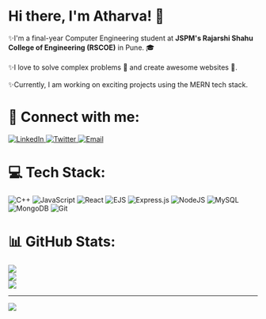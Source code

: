 # Hi there, I'm Atharva! 👋

<p align="left">
  ✨I'm a final-year Computer Engineering student at <strong>JSPM's Rajarshi Shahu College of Engineering (RSCOE)</strong> in Pune. 🎓 <br/><br/>
  ✨I love to solve complex problems 🧠 and create awesome websites 🚀. <br/><br/>
  ✨Currently, I am working on exciting projects using the MERN tech stack.
</p>


# 🤝 Connect with me:
<p align="left">
  <a href="https://www.linkedin.com/in/atharvapadyal/" target="_blank">
    <img src="https://img.shields.io/badge/LinkedIn-0A66C2.svg?style=for-the-badge&logo=linkedin&logoColor=white" alt="LinkedIn">
  </a>
  <a href="https://x.com/AtharvaPadyal34?t=CsHWpmq_-D2SJYZZJU5hJA&s=09" target="_blank">
    <img src="https://img.shields.io/badge/Twitter-1DA1F2.svg?style=for-the-badge&logo=twitter&logoColor=white" alt="Twitter">
  </a>
  <a href="mailto:atharvapadyal05@gmail.com" target="_blank">
    <img src="https://img.shields.io/badge/Email-EA4335.svg?style=for-the-badge&logo=gmail&logoColor=white" alt="Email">
  </a>
</p>

# 💻 Tech Stack:
![C++](https://img.shields.io/badge/c++-%2300599C.svg?style=for-the-badge&logo=c%2B%2B&logoColor=white) ![JavaScript](https://img.shields.io/badge/javascript-%23323330.svg?style=for-the-badge&logo=javascript&logoColor=%23F7DF1E) ![React](https://img.shields.io/badge/react-%2320232a.svg?style=for-the-badge&logo=react&logoColor=%2361DAFB) ![EJS](https://img.shields.io/badge/ejs-%23B4CA65.svg?style=for-the-badge&logo=ejs&logoColor=black) ![Express.js](https://img.shields.io/badge/express.js-%23404d59.svg?style=for-the-badge&logo=express&logoColor=%2361DAFB) ![NodeJS](https://img.shields.io/badge/node.js-6DA55F?style=for-the-badge&logo=node.js&logoColor=white) ![MySQL](https://img.shields.io/badge/mysql-4479A1.svg?style=for-the-badge&logo=mysql&logoColor=white) ![MongoDB](https://img.shields.io/badge/MongoDB-%234ea94b.svg?style=for-the-badge&logo=mongodb&logoColor=white) ![Git](https://img.shields.io/badge/git-%23F05033.svg?style=for-the-badge&logo=git&logoColor=white)
# 📊 GitHub Stats:
![](https://github-readme-stats.vercel.app/api?username=AtharvaPadyal03&theme=dark&hide_border=false&include_all_commits=false&count_private=false)<br/>
![](https://nirzak-streak-stats.vercel.app/?user=AtharvaPadyal03&theme=dark&hide_border=false)<br/>
![](https://github-readme-stats.vercel.app/api/top-langs/?username=AtharvaPadyal03&theme=dark&hide_border=false&include_all_commits=false&count_private=false&layout=compact)

---
[![](https://visitcount.itsvg.in/api?id=AtharvaPadyal03&icon=0&color=0)](https://visitcount.itsvg.in)

<!-- Proudly created with GPRM ( https://gprm.itsvg.in ) -->
